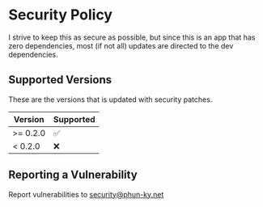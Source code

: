 # Security Policy

I strive to keep this as secure as possible, but since this is an app that has
zero dependencies, most (if not all) updates are directed to the dev
dependencies.

## Supported Versions

These are the versions that is updated with security patches.

| Version  | Supported          |
| -------- | ------------------ |
| >= 0.2.0 | :white_check_mark: |
| < 0.2.0  | :x:                |

## Reporting a Vulnerability

Report vulnerabilities to <security@phun-ky.net>
